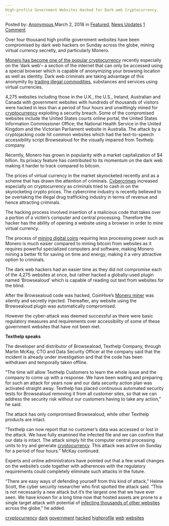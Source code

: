 ```yaml
---
High-profile Government Websites Hacked for Dark web Cryptocurrency.
---
```

<article class="post-listing post-24927 post type-post status-publish format-standard has-post-thumbnail hentry 
 tag-cryptocurrency tag-dark tag-government tag-hacked tag-highprofile tag-web tag-websites">
<div class="post-inner">
<span>Posted by: <a href="https://www.deepdotweb.com/author/anony/" title="">Anonymous </a></span>
<span>March 2, 2018</span>
<span>in <a href="https://www.deepdotweb.com/category/deepdot-news/" rel="category tag">Featured</a>, <a href="https://www.deepdotweb.com/category/news-updates/" rel="category tag">News Updates</a></span>
<span><a href="https://www.deepdotweb.com/2018/03/02/high-profile-government-websites-hacked-dark-web-cryptocurrency/#comments">1 Comment</a></span>


<p>Over four thousand high profile government websites have been compromised by dark web hackers on Sunday across the globe, mining virtual currency secretly, and particularly Monero.</p>
<p><a href="https://www.deepdotweb.com/2018/01/31/how-to-anonymize-your-bitcoin-with-monero/">Monero has become one of the popular cryptocurrency</a> recently especially on the ‘dark web’&#8211; a section of the internet that can only be accessed using a special browser which is capable of anonymizing your browsing location as well as identity. Dark web criminals are taking advantage of this anonymity by <a href="https://www.deepdotweb.com/2018/02/11/courtroom-confused-suspects-bitcoin-laundering-methods/">trading illegal commodities</a>, substances and services using virtual currencies.</p>
<p>4,275 websites including those in the U.K., the U.S., Ireland, Australian and Canada with government websites with hundreds of thousands of visitors were hacked in less than a period of four hours and unwittingly mined for <a href="https://www.deepdotweb.com/2018/02/11/cryptocurrency-news-roundup-february-11-2018/">cryptocurrency</a> exploiting a security breach. Some of the compromised websites include the United States courts online portal, the United States Information Commissioner Office; the National Health Service in the United Kingdom and the Victorian Parliament website in Australia. The attack by a cryptojacking code hit common websites which had the text-to-speech accessibility script Browsealoud for the visually impaired from Texthelp company.</p>
<p>Recently, Monero has grown in popularity with a market capitalization of $4 billion. Its privacy feature has contributed to its momentum on the dark web making it harder to track compared to bitcoin.</p>
<p>The prices of virtual currency in the market skyrocketed recently and as a scheme that has drawn the attention of criminals. <a href="https://www.deepdotweb.com/2018/02/07/7-02-18-dark-web-cybercrime-roundup/">Cybercrimes</a> increased especially on cryptocurrency as criminals tried to cash in on the skyrocketing crypto prices. The cybercrime industry is recently believed to be overtaking the illegal drug trafficking industry in terms of revenue and hence attracting criminals.</p>
<p>The hacking process involved insertion of a malicious code that takes over a portion of a victim’s computer and central processing. Therefore the hacker has the ability of opening a website using a browser in order to mine virtual currency.</p>
<p>The process of <a href="https://www.deepdotweb.com/2018/01/05/nsa-exploits-used-create-monero-mining-malware/">mining digital coins</a> requiring less processing power such as Monero is much easier compared to mining bitcoin from websites as it requires powerful specialized computers and software, making Monero mining a better fit for saving on time and energy, making it a very attractive option to criminals.</p>
<p>The dark web hackers had an easier time as they did not compromise each of the 4,275 websites at once, but rather hacked a globally-used plugin named ‘Browsealoud’ which is capable of reading out text from websites for the blind.</p>
<p>After the Browsealoud code was hacked, CoinHive’s <a href="https://www.deepdotweb.com/2017/10/23/new-javascript-monero-miner-released-sites-begin-mine-coins/">Monero miner</a> was silently and secretly injected. Thereafter, any website using the Browsealoud plugin was automatically compromised.</p>
<p>However the cyber-attack was deemed successful as there were basic regulatory measures and requirements over accessibility of some of these government websites that have not been met.</p>
<p><strong>Texthelp speaks</strong></p>
<p>The developer and distributor of Browseaload, Texthelp Company, through Martin McKay, CTO and Data Security Officer at the company said that the incident is already under investigation and that the code has been withdrawn and temporally taken offline.</p>
<p>“The time will allow Texthelp Customers to learn the whole issue and the company to come up with a response. We have been waiting and preparing for such an attack for years now and our data security action plan was activated straight away. Texthelp has placed continuous automated security tests for Browsealoud removing it from all customer sites, so that we can address the security risk without our customers having to take any action,” he said.</p>
<p>The attack has only compromised Browsealoud, while other Texthelp products are intact.</p>
<p>“Texthelp can now report that no customer’s data was accessed or lost in the attack. We have fully examined the infected file and we can confirm that our data is intact. The attack simply hit the computer central processing units to try and generate <a href="https://www.deepdotweb.com/2018/02/11/cryptocurrency-news-roundup-february-11-2018/">cryptocurrency</a>. This attack was active on Sunday for a period of four hours.” McKay continued.</p>
<p>Experts and online administrators have pointed out that a few small changes on the website’s code together with adherences with the regulatory requirements could completely eliminate such attacks in the future.</p>
<p>“There are easy ways of defending yourself from this kind of attack,” Helme Scott, the cyber security researcher who first spotted the attack said. “This is not necessarily a new attack but it’s the largest one that we have ever seen. We have known for a long time now that hosted assets are prone to a single target attack with potential of <a href="https://news.vice.com/en_us/article/qvekxp/hackers-dark-web-crutocurrency-monera">infecting thousands of other websites</a> across the globe,” he added.</p>
</div>
<a href="https://www.deepdotweb.com/tag/cryptocurrency/" rel="tag">cryptocurrency</a> <a href="https://www.deepdotweb.com/tag/dark/" rel="tag">dark</a> <a href="https://www.deepdotweb.com/tag/government/" rel="tag">government</a> <a href="https://www.deepdotweb.com/tag/hacked/" rel="tag">hacked</a> <a href="https://www.deepdotweb.com/tag/highprofile/" rel="tag">highprofile</a> <a href="https://www.deepdotweb.com/tag/web/" rel="tag">web</a> <a href="https://www.deepdotweb.com/tag/websites/" rel="tag">websites</a></span> <span style="display:none" class="updated">2018-03-02<a href="https://www.deepdotweb.com/author/anony/" title="Posts by Anonymous" rel="author">Anonymous</a></strong></div>


